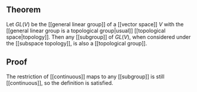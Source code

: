 ## Theorem
Let $GL(V)$ be the [[general linear group]] of a [[vector space]] $V$ with the [[general linear group is a topological group|usual]] [[topological space|topology]]. Then any [[subgroup]] of $GL(V)$, when considered under the [[subspace topology]], is also a [[topological group]].
## Proof
The restriction of [[continuous]] maps to any [[subgroup]] is still [[continuous]], so the definition is satisfied. 